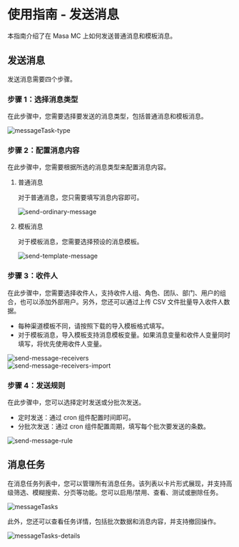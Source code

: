 # 使用指南 - 发送消息

本指南介绍了在 Masa MC 上如何发送普通消息和模板消息。

## 发送消息

发送消息需要四个步骤。

### 步骤 1：选择消息类型

在此步骤中，您需要选择要发送的消息类型，包括普通消息和模板消息。

   ![messageTask-type](https://cdn.masastack.com/stack/doc/mc/messageTask-type.png)

### 步骤 2：配置消息内容

在此步骤中，您需要根据所选的消息类型来配置消息内容。

   1. 普通消息
   
      对于普通消息，您只需要填写消息内容即可。
   
      ![send-ordinary-message](https://cdn.masastack.com/stack/doc/mc/send-ordinary-message.png)
   
   2. 模板消息
   
      对于模板消息，您需要选择预设的消息模板。
   
      ![send-template-message](https://cdn.masastack.com/stack/doc/mc/send-template-message.png)

### 步骤 3：收件人

在此步骤中，您需要选择收件人，支持收件人组、角色、团队、部门、用户的组合，也可以添加外部用户。另外，您还可以通过上传 CSV 文件批量导入收件人数据。

   - 每种渠道模板不同，请按照下载的导入模板格式填写。
   - 对于模板消息，导入模板支持消息模板变量。如果消息变量和收件人变量同时填写，将优先使用收件人变量。

   ![send-message-receivers](https://cdn.masastack.com/stack/doc/mc/send-message-receivers.png)  
   ![send-message-receivers-import](https://cdn.masastack.com/stack/doc/mc/send-message-receivers-import.png)

### 步骤 4：发送规则

在此步骤中，您可以选择定时发送或分批次发送。

   - 定时发送：通过 cron 组件配置时间即可。
   - 分批次发送：通过 cron 组件配置周期，填写每个批次要发送的条数。
   
   ![send-message-rule](https://cdn.masastack.com/stack/doc/mc/send-message-rule.png)

## 消息任务

在消息任务列表中，您可以管理所有消息任务。该列表以卡片形式展现，并支持高级筛选、模糊搜索、分页等功能。您可以启用/禁用、查看、测试或删除任务。

![messageTasks](https://masa-docs.oss-cn-hangzhou.aliyuncs.com/stack/mc/message_task/message_task_more_content.png)

此外，您还可以查看任务详情，包括批次数据和消息内容，并支持撤回操作。

![messageTasks-details](https://cdn.masastack.com/stack/doc/mc/messageTasks-details.png)
